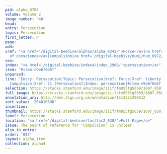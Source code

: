 ```yaml
---
pid: alpha_0704
volume: Volume 2
image_number: '40'
head:
entry: Persecution
topic: Persecution
first_letter: P
page:
add:
xref: "<a href='/digital-beehive/alpha2/alpha_0343/'>Force</a>|<a href='/digital-beehive/alpha3/alpha_0537/'>liberty
  of conscience</a>|Compulsion|<a href='/digital-beehive/num1/num_0072/'>71 [Persecution]</a>"
see:
index: "<a href='/digital-beehive/index4/index_2966/'>persecution</a>"
item: "#item-c9e6f0e5f"
unparsed:
line: 'Entry: Persecution|Topic: Persecution|Xref: Force|Xref: liberty of conscience|Xref:
  Compulsion|Xref: 71 [Persecution]|Index: persecution|#item-c9e6f0e5f'
selection: https://stacks.stanford.edu/image/iiif/fm855tg5659/1607_0507/763,398,3060,685/full/0/default.jpg
full_image: https://stacks.stanford.edu/image/iiif/fm855tg5659/1607_0507/full/full/0/default.jpg
annotation_uri: http://dev.llgc.org.uk/annotation/1512351296512
sort_value: '204010398'
insertion:
thumbnail: https://stacks.stanford.edu/image/iiif/fm855tg5659/1607_0507/763,398,600,180/250,/0/default.jpg
label: Persecution
location: "<a href='/digital-beehive/toc/toc2_030/'>Full Page</a>"
issue: The point of reference for "Compulsion" is unclear.
also_in_entry:
order: '052'
layout: alpha_item
collection: alpha4
---
```

